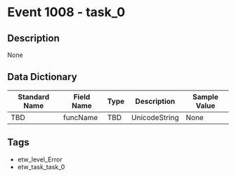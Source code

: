 # Event 1008 - task_0

## Description
None

## Data Dictionary
|Standard Name|Field Name|Type|Description|Sample Value|
|---|---|---|---|---|
|TBD|funcName|TBD|UnicodeString|None|None|

## Tags
* etw_level_Error
* etw_task_task_0